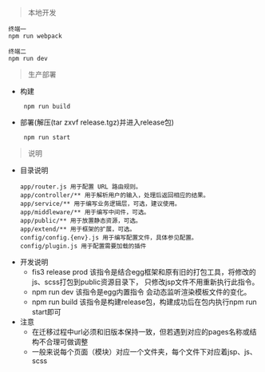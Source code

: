 > 本地开发

```
终端一
npm run webpack

终端二
npm run dev
```

> 生产部署

- 构建
    ```
     npm run build
    ```
- 部署(解压(tar zxvf release.tgz)并进入release包)
    ```
     npm run start
    ```

> 说明


- 目录说明
    ```
    app/router.js 用于配置 URL 路由规则。
    app/controller/** 用于解析用户的输入，处理后返回相应的结果。
    app/service/** 用于编写业务逻辑层，可选，建议使用。
    app/middleware/** 用于编写中间件，可选。
    app/public/** 用于放置静态资源，可选。
    app/extend/** 用于框架的扩展，可选。
    config/config.{env}.js 用于编写配置文件，具体参见配置。
    config/plugin.js 用于配置需要加载的插件  
    ```
- 开发说明
    - fis3 release prod 
    该指令是结合egg框架和原有旧的打包工具，将修改的js、scss打包到public资源目录下，
    只修改jsp文件不用重新执行此指令。
    - npm run dev
    该指令是egg内置指令 会动态监听渲染模板文件的变化。
    - npm run build
    该指令是构建release包，构建成功后在包内执行npm run start即可
- 注意 
    - 在迁移过程中url必须和旧版本保持一致，但若遇到对应的pages名称或结构不合理可做调整
    - 一般来说每个页面（模块）对应一个文件夹，每个文件下对应着jsp、js、scss